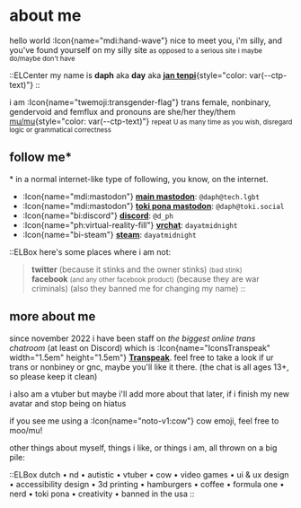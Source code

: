 # about me

hello world :Icon{name="mdi:hand-wave"} nice to meet you, i'm silly, and you've found yourself on my silly site <small>as opposed to a serious site i maybe do/maybe don't have</small>

::ELCenter
my name is **daph** aka **day** aka [**<span lang="tok-Latn">jan tenpi</span>**](/tokipona/nimi_mi){style="color: var(--ctp-text)"}
::

i am :Icon{name="twemoji:transgender-flag"} trans female, nonbinary, gendervoid and femflux and pronouns are she/her they/them [mu/mu](https://en.pronouns.page/mu/muu/muu/muuuses/muuuself){style="color: var(--ctp-text)"} <small>repeat U as many time as you wish, disregard logic or grammatical correctness</small>

## follow me\*

\* in a normal internet-like type of following, you know, on the internet.

- :Icon{name="mdi:mastodon"} [**main mastodon**](https://tech.lgbt/@daph): `@daph@tech.lgbt`
- :Icon{name="mdi:mastodon"} [**toki pona mastodon**](https://toki.social/@daph): `@daph@toki.social`
- :Icon{name="bi:discord"} [**discord**](https://discord.com/users/113585572026515462): `@d_ph`
- :Icon{name="ph:virtual-reality-fill"} [**vrchat**](https://vrchat.com/home/user/usr_0779c930-22a2-473b-8b26-35f2e4a2fbe6): `dayatmidnight`
- :Icon{name="bi-steam"} [**steam**](https://steamcommunity.com/id/dayatmidnight/): `dayatmidnight`

::ELBox
here's some places where i am not:
> **twitter** (because it stinks and the owner stinks) <small>(bad stink)</small><br>
> **facebook** <small>(and any other facebook product)</small> (because they are war criminals) (also they banned me for changing my name)
::

## more about me

since november 2022 i have been staff on *the biggest online trans chatroom* (at least on Discord) which is :Icon{name="IconsTranspeak" width="1.5em" height="1.5em"} [**Transpeak**](https://discord.gg/transpeak). feel free to take a look if ur trans or nonbiney or gnc, maybe you'll like it there. (the chat is all ages 13+, so please keep it clean)

i also am a vtuber but maybe i'll add more about that later, if i finish my new avatar and stop being on hiatus

if you see me using a :Icon{name="noto-v1:cow"} cow emoji, feel free to moo/<span lang="tok-Latn">mu</span>!

other things about myself, things i like, or things i am, all thrown on a big pile:

::ELBox
dutch • nd • autistic • vtuber • cow • video games • ui & ux design • accessibility design • 3d printing • hamburgers • coffee • formula one • nerd • toki pona • creativity • banned in the usa
::
